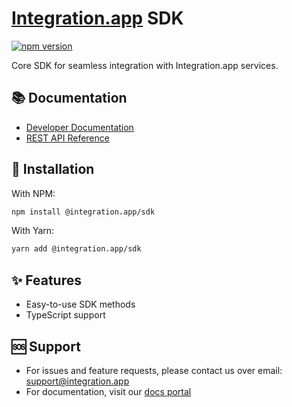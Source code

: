# [Integration.app](https://integration.app) SDK

[![npm version](https://badge.fury.io/js/@integration-app%2Fsdk.svg)](https://badge.fury.io/js/@integration-app%2Fsdk)

Core SDK for seamless integration with Integration.app services.

## 📚 Documentation

- [Developer Documentation](https://console.integration.app/docs/getting-started/front-end/javascript)
- [REST API Reference](https://api-reference.integration.app)

## 🚀 Installation

With NPM:
```bash
npm install @integration.app/sdk
```

With Yarn:
```bash
yarn add @integration.app/sdk
```

## ✨ Features

- Easy-to-use SDK methods
- TypeScript support

## 🆘 Support

- For issues and feature requests, please contact us over email: <a href="mailto:support@integration.app">support@integration.app</a>
- For documentation, visit our [docs portal](https://console.integration.app/docs/getting-started/front-end/javascript)